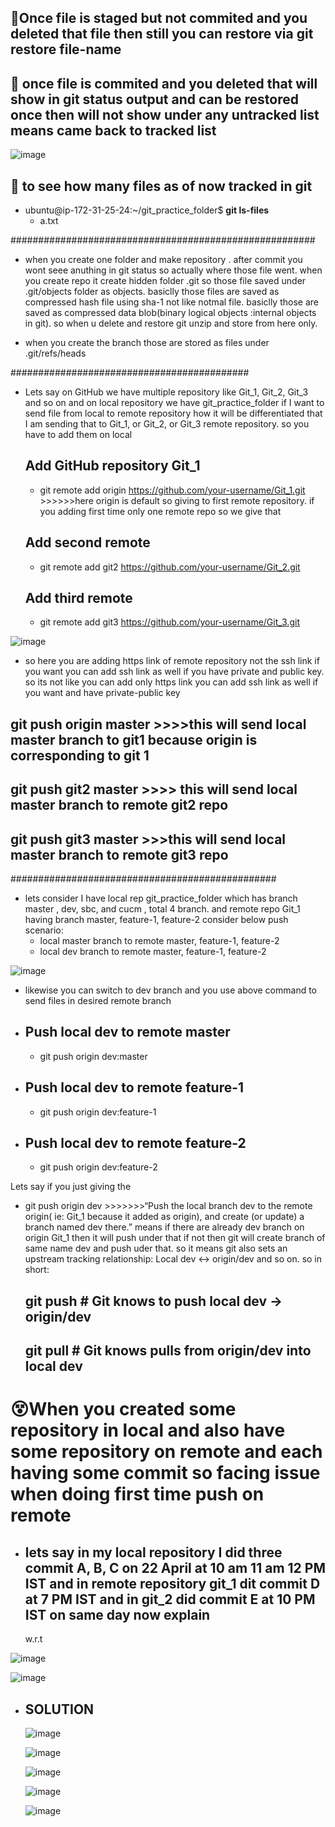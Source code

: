 ## 🚀Once file is staged but not commited and  you deleted that file then still you can restore via git restore file-name
## 🚀 once file is commited and you deleted that will show in git status output and can be restored once then will not show under any untracked list means came back to tracked list

![image](https://github.com/user-attachments/assets/a755d985-05ad-4d74-80af-758d6967ddc2)

## 🚀 to see how many files as of now tracked in git

- ubuntu@ip-172-31-25-24:~/git_practice_folder$ **git ls-files**
   - a.txt


#######################################################
- when you create one folder and make repository . after commit you wont seee anuthing in git status so actually where those file went. when you create repo it create hidden folder .git
  so those file saved under .git/objects folder as objects. basiclly those files are saved as compressed hash file using sha-1 not like notmal file. basiclly those are saved as compressed data blob(binary logical objects 
  :internal objects in git). so when u delete and restore git unzip and store from here only.

- when you create the branch those are stored as files under .git/refs/heads


###########################################

- Lets say on GitHub we have multiple repository like Git_1, Git_2, Git_3 and so on and on local repository we have git_practice_folder if I want to send file from local to remote repository how it will be differentiated 
  that I am sending that to Git_1, or Git_2, or Git_3 remote repository. so you have to add them on local

   ## Add GitHub repository Git_1
   - git remote add origin https://github.com/your-username/Git_1.git >>>>>>here origin is default so giving to first remote repository. if you adding first time only one remote repo so we give that 

   ## Add second remote
   - git remote add git2 https://github.com/your-username/Git_2.git

   ## Add third remote
   - git remote add git3 https://github.com/your-username/Git_3.git
 
![image](https://github.com/user-attachments/assets/f746e9af-b573-45d9-93b7-5567719b581d)


- so here you are adding https link of remote repository not the ssh link if you want you can add ssh link as well if you have private and public key. so its not like you can add only https link you can add ssh
   link as well if you want and have private-public key

## git push origin master >>>>this will send local master branch to git1 because origin is corresponding to git 1

## git push git2 master >>>> this will send local master branch to remote git2 repo 

## git push git3 master >>>this will send local master branch to remote git3 repo 



################################################

- lets consider I have local rep git_practice_folder which has branch master , dev, sbc, and cucm , total 4 branch. and remote repo Git_1 having branch master, feature-1, feature-2
  consider below push scenario:
  - local master branch to remote master, feature-1, feature-2
  - local dev branch to remote master, feature-1, feature-2

![image](https://github.com/user-attachments/assets/36cc84e8-064c-411b-813c-9e250eaf9fa7)


- likewise you can switch to dev branch and you use above command to send files in desired remote branch

 - ## Push local dev to remote master
   - git push origin dev:master

-  ## Push local dev to remote feature-1
   - git push origin dev:feature-1

-  ## Push local dev to remote feature-2
   - git push origin dev:feature-2
 

Lets say if you just giving the 
  - git push origin dev  >>>>>>>“Push the local branch dev to the remote origin( ie: Git_1 because it added as origin), and create (or update) a branch named dev there.” means if there are already dev branch on origin Git_1
    then it will push under that if not then git will create branch of same name dev and push uder that. so it means  git also sets an upstream tracking relationship: Local dev ↔ origin/dev and so on.
    so in short:
    
    ## git push       # Git knows to push local dev → origin/dev
    ## git pull       # Git knows pulls from origin/dev into local dev



# 😵When you created some repository in local and also have some repository on remote  and each having some commit so facing issue when doing first time push on remote
 - ## lets say in my local repository I did three commit A, B, C on 22 April at 10 am 11 am 12 PM IST and in remote repository git_1 dit commit D at 7 PM IST and in git_2 did commit E at 10 PM IST on same day now explain 
      w.r.t

  ![image](https://github.com/user-attachments/assets/2a7e4593-5dac-4e72-ab27-ce95c6e1c384)

  ![image](https://github.com/user-attachments/assets/7d41e614-4d43-449a-8eee-c0194d6c5069)

  - ## SOLUTION

    ![image](https://github.com/user-attachments/assets/536d12c8-d221-44ee-8d98-dfa44d6a74a7)

    ![image](https://github.com/user-attachments/assets/b5645115-7a8d-4baf-ac4b-ae4f2db5b6af)

    ![image](https://github.com/user-attachments/assets/6b82baf7-8e87-4d29-a157-ffd48b897f74)

    ![image](https://github.com/user-attachments/assets/2d7a8a96-d052-42c7-9ab9-c76342ecec58)

    ![image](https://github.com/user-attachments/assets/8ef0c590-61e7-429d-88d1-321c679bf40a)







   
